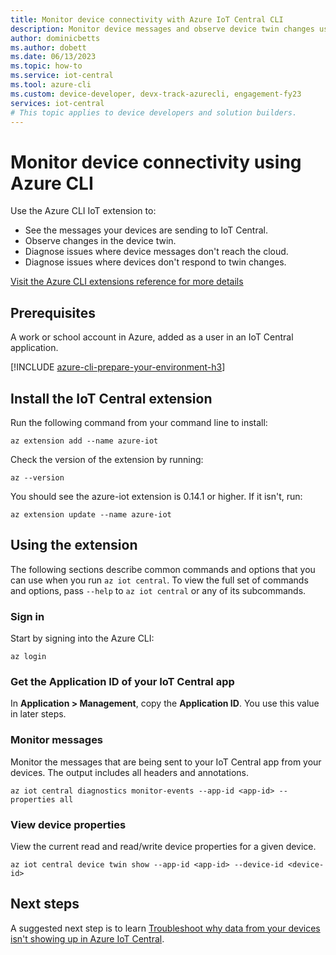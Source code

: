 ```yaml
---
title: Monitor device connectivity with Azure IoT Central CLI
description: Monitor device messages and observe device twin changes using Azure IoT Central CLI commands to verify device connectivity
author: dominicbetts
ms.author: dobett
ms.date: 06/13/2023
ms.topic: how-to
ms.service: iot-central
ms.tool: azure-cli
ms.custom: device-developer, devx-track-azurecli, engagement-fy23
services: iot-central
# This topic applies to device developers and solution builders.
---
```


# Monitor device connectivity using Azure CLI

Use the Azure CLI IoT extension to:

- See the messages your devices are sending to IoT Central.
- Observe changes in the device twin.
- Diagnose issues where device messages don't reach the cloud.
- Diagnose issues where devices don't respond to twin changes.

[Visit the Azure CLI extensions reference for more details](/cli/azure/iot/central)

## Prerequisites

A work or school account in Azure, added as a user in an IoT Central application.

[!INCLUDE [azure-cli-prepare-your-environment-h3](~/articles/reusable-content/azure-cli/azure-cli-prepare-your-environment-h3.md)]

## Install the IoT Central extension

Run the following command from your command line to install:

```azurecli
az extension add --name azure-iot
```

Check the version of the extension by running:

```azurecli
az --version
```

You should see the azure-iot extension is 0.14.1 or higher. If it isn't, run:

```azurecli
az extension update --name azure-iot
```

## Using the extension

The following sections describe common commands and options that you can use when you run
`az iot central`. To view the full set of commands and options, pass
`--help` to `az iot central` or any of its subcommands.

### Sign in

Start by signing into the Azure CLI:

```azurecli
az login
```

### Get the Application ID of your IoT Central app

In **Application > Management**, copy the **Application ID**. You use this value in later steps.

### Monitor messages

Monitor the messages that are being sent to your IoT Central app from your devices. The output includes all headers and annotations.

```azurecli
az iot central diagnostics monitor-events --app-id <app-id> --properties all
```

### View device properties

View the current read and read/write device properties for a given device.

```azurecli
az iot central device twin show --app-id <app-id> --device-id <device-id>
```

## Next steps

A suggested next step is to learn [Troubleshoot why data from your devices isn't showing up in Azure IoT Central](troubleshoot-connection.md).
